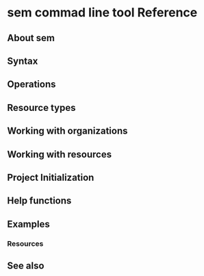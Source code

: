 # sem commad line tool Reference

## About sem



## Syntax


## Operations


## Resource types


## Working with organizations


## Working with resources


## Project Initialization


## Help functions


## Examples


### Resources



## See also


